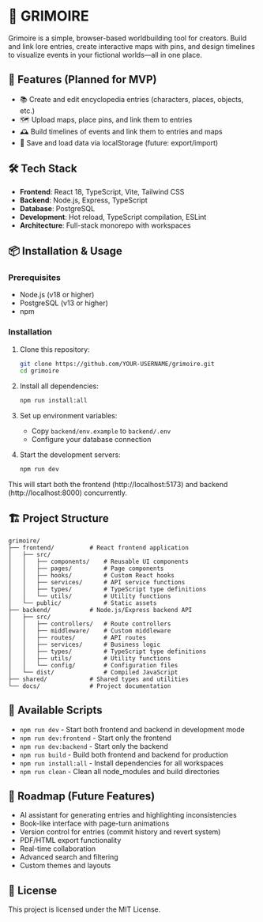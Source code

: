 # 🌙 GRIMOIRE

Grimoire is a simple, browser-based worldbuilding tool for creators. Build and link lore entries, create interactive maps with pins, and design timelines to visualize events in your fictional worlds—all in one place.

## 🚀 Features (Planned for MVP)

- 📚 Create and edit encyclopedia entries (characters, places, objects, etc.)
- 🗺️ Upload maps, place pins, and link them to entries
- 🕰️ Build timelines of events and link them to entries and maps
- 💾 Save and load data via localStorage (future: export/import)

## 🛠️ Tech Stack

- **Frontend**: React 18, TypeScript, Vite, Tailwind CSS
- **Backend**: Node.js, Express, TypeScript
- **Database**: PostgreSQL
- **Development**: Hot reload, TypeScript compilation, ESLint
- **Architecture**: Full-stack monorepo with workspaces

## 📦 Installation & Usage

### Prerequisites

- Node.js (v18 or higher)
- PostgreSQL (v13 or higher)
- npm

### Installation

1. Clone this repository:
   ```bash
   git clone https://github.com/YOUR-USERNAME/grimoire.git
   cd grimoire
   ```

2. Install all dependencies:
   ```bash
   npm run install:all
   ```

3. Set up environment variables:
   - Copy `backend/env.example` to `backend/.env`
   - Configure your database connection

4. Start the development servers:
   ```bash
   npm run dev
   ```

This will start both the frontend (http://localhost:5173) and backend (http://localhost:8000) concurrently.

## 🏗️ Project Structure

```
grimoire/
├── frontend/          # React frontend application
│   ├── src/
│   │   ├── components/    # Reusable UI components
│   │   ├── pages/         # Page components
│   │   ├── hooks/         # Custom React hooks
│   │   ├── services/      # API service functions
│   │   ├── types/         # TypeScript type definitions
│   │   └── utils/         # Utility functions
│   └── public/            # Static assets
├── backend/           # Node.js/Express backend API
│   ├── src/
│   │   ├── controllers/   # Route controllers
│   │   ├── middleware/    # Custom middleware
│   │   ├── routes/        # API routes
│   │   ├── services/      # Business logic
│   │   ├── types/         # TypeScript type definitions
│   │   ├── utils/         # Utility functions
│   │   └── config/        # Configuration files
│   └── dist/              # Compiled JavaScript
├── shared/            # Shared types and utilities
└── docs/              # Project documentation
```

## 🚀 Available Scripts

- `npm run dev` - Start both frontend and backend in development mode
- `npm run dev:frontend` - Start only the frontend
- `npm run dev:backend` - Start only the backend
- `npm run build` - Build both frontend and backend for production
- `npm run install:all` - Install dependencies for all workspaces
- `npm run clean` - Clean all node_modules and build directories

## 🌱 Roadmap (Future Features)

- AI assistant for generating entries and highlighting inconsistencies
- Book-like interface with page-turn animations
- Version control for entries (commit history and revert system)
- PDF/HTML export functionality
- Real-time collaboration
- Advanced search and filtering
- Custom themes and layouts

## 🌌 License

This project is licensed under the MIT License.
